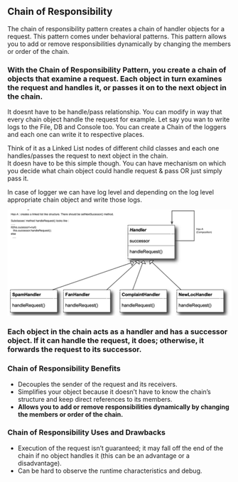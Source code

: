 ## Chain of Responsibility
The chain of responsibility pattern creates a chain of handler objects for a request. This pattern comes under behavioral patterns.
This pattern allows you to add or remove responsibilities dynamically by changing the members or order of the chain.

### With the Chain of Responsibility Pattern, you create a chain of objects that examine a request. Each object in turn examines the request and handles it, or passes it on to the next object in the chain.
It doesnt have to be handle/pass relationship. You can modify in way that every chain object handle the request for example. 
Let say you wan to write logs to the File, DB and Console too. You can create a Chain of the loggers and each one can write it to respective places.

Think of it as a Linked List nodes of different child classes and each one handles/passes the request to next object in the chain.\
It doesn have to be this simple though. You can have mechanism on which you decide what chain object could handle request & pass  OR  just simply pass it. 

In case of logger we can have log level and depending on the log level appropriate chain object and write those logs.  

![](https://github.com/xXLogicNotFoundXx/DesignPatterns/blob/main/Chain%20of%20Responsibility/img/Chain%20of%20Responsibility.png)

### Each object in the chain acts as a handler and has a successor object. If it can handle the request, it does; otherwise, it forwards the request to its successor.

### Chain of Responsibility Benefits
* Decouples the sender of the request and its receivers.
* Simplifies your object because it doesn’t have to know the chain’s structure and keep direct references to its members.
* **Allows you to add or remove responsibilities dynamically by changing the members or order of the chain.**

### Chain of Responsibility Uses and Drawbacks
* Execution of the request isn’t guaranteed; it may fall off the end of the chain if no object handles it (this can be an advantage or a disadvantage).
* Can be hard to observe the runtime characteristics and debug.
